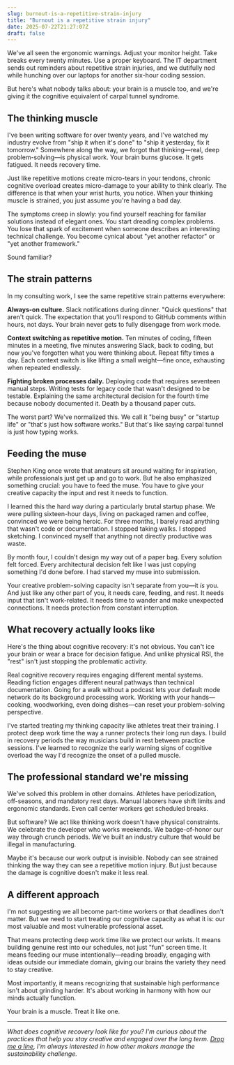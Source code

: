 ```yaml
---
slug: burnout-is-a-repetitive-strain-injury
title: "Burnout is a repetitive strain injury"
date: 2025-07-22T21:27:07Z
draft: false
---
```


We've all seen the ergonomic warnings. Adjust your monitor height. Take breaks every twenty minutes. Use a proper keyboard. The IT department sends out reminders about repetitive strain injuries, and we dutifully nod while hunching over our laptops for another six-hour coding session.

But here's what nobody talks about: your brain is a muscle too, and we're giving it the cognitive equivalent of carpal tunnel syndrome.

## The thinking muscle

I've been writing software for over twenty years, and I've watched my industry evolve from "ship it when it's done" to "ship it yesterday, fix it tomorrow." Somewhere along the way, we forgot that thinking—real, deep problem-solving—is physical work. Your brain burns glucose. It gets fatigued. It needs recovery time.

Just like repetitive motions create micro-tears in your tendons, chronic cognitive overload creates micro-damage to your ability to think clearly. The difference is that when your wrist hurts, you notice. When your thinking muscle is strained, you just assume you're having a bad day.

The symptoms creep in slowly: you find yourself reaching for familiar solutions instead of elegant ones. You start dreading complex problems. You lose that spark of excitement when someone describes an interesting technical challenge. You become cynical about "yet another refactor" or "yet another framework."

Sound familiar?

## The strain patterns

In my consulting work, I see the same repetitive strain patterns everywhere:

**Always-on culture.** Slack notifications during dinner. "Quick questions" that aren't quick. The expectation that you'll respond to GitHub comments within hours, not days. Your brain never gets to fully disengage from work mode.

**Context switching as repetitive motion.** Ten minutes of coding, fifteen minutes in a meeting, five minutes answering Slack, back to coding, but now you've forgotten what you were thinking about. Repeat fifty times a day. Each context switch is like lifting a small weight—fine once, exhausting when repeated endlessly.

**Fighting broken processes daily.** Deploying code that requires seventeen manual steps. Writing tests for legacy code that wasn't designed to be testable. Explaining the same architectural decision for the fourth time because nobody documented it. Death by a thousand paper cuts.

The worst part? We've normalized this. We call it "being busy" or "startup life" or "that's just how software works." But that's like saying carpal tunnel is just how typing works.

## Feeding the muse

Stephen King once wrote that amateurs sit around waiting for inspiration, while professionals just get up and go to work. But he also emphasized something crucial: you have to feed the muse. You have to give your creative capacity the input and rest it needs to function.

I learned this the hard way during a particularly brutal startup phase. We were pulling sixteen-hour days, living on packaged ramen and coffee, convinced we were being heroic. For three months, I barely read anything that wasn't code or documentation. I stopped taking walks. I stopped sketching. I convinced myself that anything not directly productive was waste.

By month four, I couldn't design my way out of a paper bag. Every solution felt forced. Every architectural decision felt like I was just copying something I'd done before. I had starved my muse into submission.

Your creative problem-solving capacity isn't separate from you—it *is* you. And just like any other part of you, it needs care, feeding, and rest. It needs input that isn't work-related. It needs time to wander and make unexpected connections. It needs protection from constant interruption.

## What recovery actually looks like

Here's the thing about cognitive recovery: it's not obvious. You can't ice your brain or wear a brace for decision fatigue. And unlike physical RSI, the "rest" isn't just stopping the problematic activity.

Real cognitive recovery requires engaging different mental systems. Reading fiction engages different neural pathways than technical documentation. Going for a walk without a podcast lets your default mode network do its background processing work. Working with your hands—cooking, woodworking, even doing dishes—can reset your problem-solving perspective.

I've started treating my thinking capacity like athletes treat their training. I protect deep work time the way a runner protects their long run days. I build in recovery periods the way musicians build in rest between practice sessions. I've learned to recognize the early warning signs of cognitive overload the way I'd recognize the onset of a pulled muscle.

## The professional standard we're missing

We've solved this problem in other domains. Athletes have periodization, off-seasons, and mandatory rest days. Manual laborers have shift limits and ergonomic standards. Even call center workers get scheduled breaks.

But software? We act like thinking work doesn't have physical constraints. We celebrate the developer who works weekends. We badge-of-honor our way through crunch periods. We've built an industry culture that would be illegal in manufacturing.

Maybe it's because our work output is invisible. Nobody can see strained thinking the way they can see a repetitive motion injury. But just because the damage is cognitive doesn't make it less real.

## A different approach

I'm not suggesting we all become part-time workers or that deadlines don't matter. But we need to start treating our cognitive capacity as what it is: our most valuable and most vulnerable professional asset.

That means protecting deep work time like we protect our wrists. It means building genuine rest into our schedules, not just "fun" screen time. It means feeding our muse intentionally—reading broadly, engaging with ideas outside our immediate domain, giving our brains the variety they need to stay creative.

Most importantly, it means recognizing that sustainable high performance isn't about grinding harder. It's about working in harmony with how our minds actually function.

Your brain is a muscle. Treat it like one.

---

*What does cognitive recovery look like for you? I'm curious about the practices that help you stay creative and engaged over the long term. [Drop me a line](https://mas.to/@robotpony), I'm always interested in how other makers manage the sustainability challenge.*
